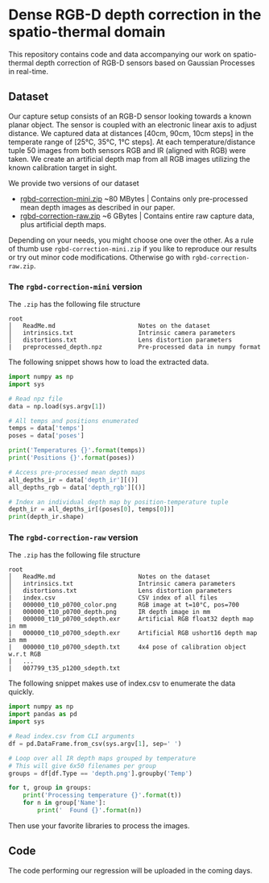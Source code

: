 # Dense RGB-D depth correction in the spatio-thermal domain

This repository contains code and data accompanying our work on spatio-thermal depth correction of RGB-D sensors based on Gaussian Processes in real-time.

## Dataset

Our capture setup consists of an RGB-D sensor looking towards a known planar object. The sensor is coupled with an electronic linear axis to adjust distance. We captured data at distances [40cm, 90cm, 10cm steps] in the temperate range of [25°C, 35°C, 1°C steps]. At each temperature/distance tuple 50 images from both sensors RGB and IR (aligned with RGB) were taken. We create an artificial depth map from all RGB images utilizing the known calibration target in sight.

We provide two versions of our dataset
- [rgbd-correction-mini.zip](https://s3.eu-central-1.amazonaws.com/rgbd-correction/rgbd-correction-mini.zip) ~80 MBytes | Contains only pre-processed mean depth images as described in our paper.
- [rgbd-correction-raw.zip](https://s3.eu-central-1.amazonaws.com/rgbd-correction/rgbd-correction-raw.zip) ~6 GBytes | Contains entire raw capture data, plus artificial depth maps.

Depending on your needs, you might choose one over the other. As a rule of thumb use `rgbd-correction-mini.zip` if you like to reproduce our results or try out minor code modifications. Otherwise go with `rgbd-correction-raw.zip`.

### The `rgbd-correction-mini` version

The `.zip` has the following file structure
```
root
│   ReadMe.md                       Notes on the dataset
│   intrinsics.txt                  Intrinsic camera parameters
│   distortions.txt                 Lens distortion parameters
|   preprocessed_depth.npz          Pre-processed data in numpy format
```

The following snippet shows how to load the extracted data.

```python
import numpy as np
import sys

# Read npz file
data = np.load(sys.argv[1])    

# All temps and positions enumerated
temps = data['temps']
poses = data['poses']    

print('Temperatures {}'.format(temps))
print('Positions {}'.format(poses))

# Access pre-processed mean depth maps
all_depths_ir = data['depth_ir'][()]
all_depths_rgb = data['depth_rgb'][()]

# Index an individual depth map by position-temperature tuple
depth_ir = all_depths_ir[(poses[0], temps[0])]
print(depth_ir.shape)
```

### The `rgbd-correction-raw` version

The `.zip` has the following file structure
```
root
│   ReadMe.md                       Notes on the dataset
│   intrinsics.txt                  Intrinsic camera parameters
│   distortions.txt                 Lens distortion parameters
|   index.csv                       CSV index of all files
|   000000_t10_p0700_color.png      RGB image at t=10°C, pos=700
|   000000_t10_p0700_depth.png      IR depth image in mm
|   000000_t10_p0700_sdepth.exr     Artificial RGB float32 depth map in mm
|   000000_t10_p0700_sdepth.exr     Artificial RGB ushort16 depth map in mm
|   000000_t10_p0700_sdepth.txt     4x4 pose of calibration object w.r.t RGB
|   ...
|   007799_t35_p1200_sdepth.txt
```

The following snippet makes use of index.csv to enumerate the data quickly.

```python
import numpy as np
import pandas as pd
import sys

# Read index.csv from CLI arguments
df = pd.DataFrame.from_csv(sys.argv[1], sep=' ')

# Loop over all IR depth maps grouped by temperature
# This will give 6x50 filenames per group
groups = df[df.Type == 'depth.png'].groupby('Temp')

for t, group in groups:
    print('Processing temperature {}'.format(t))
    for n in group['Name']:
        print('  Found {}'.format(n))
```

Then use your favorite libraries to process the images.

## Code
The code performing our regression will be uploaded in the coming days.





